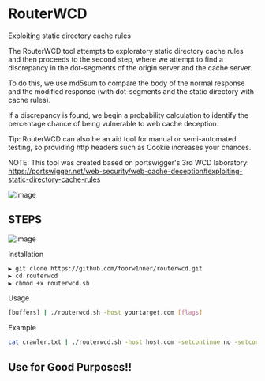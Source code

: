 # RouterWCD
Exploiting static directory cache rules

The RouterWCD tool attempts to exploratory static directory cache rules and then proceeds to the second step, where we attempt to find a discrepancy in the dot-segments of the origin server and the cache server.

To do this, we use md5sum to compare the body of the normal response and the modified response (with dot-segments and the static directory with cache rules).

If a discrepancy is found, we begin a probability calculation to identify the percentage chance of being vulnerable to web cache deception.

Tip: RouterWCD can also be an aid tool for manual or semi-automated testing, so providing http headers such as Cookie increases your chances.

NOTE: This tool was created based on portswigger's 3rd WCD laboratory: https://portswigger.net/web-security/web-cache-deception#exploiting-static-directory-cache-rules


![image](https://github.com/user-attachments/assets/a6e33835-c110-4201-8594-bfef6b1548fa)


## STEPS

![image](https://github.com/user-attachments/assets/e511ed70-9b6b-49fd-bd73-9a2e4d479768)






Installation
```bash
▶ git clone https://github.com/foorw1nner/routerwcd.git
▶ cd routerwcd
▶ chmod +x routerwcd.sh
```

Usage
```bash
[buffers] | ./routerwcd.sh -host yourtarget.com [flags]
```

Example
```bash
cat crawler.txt | ./routerwcd.sh -host host.com -setcontinue no -setcookie "Cookie: session=2vv07IdA37Npc1imvN2lQV0ZghMaxSSa" -setmatch "Email|UserID|Token|PHPSESSID"
```



## Use for Good Purposes!!
